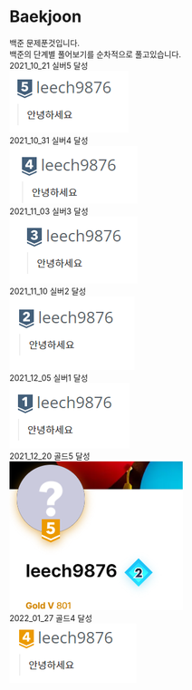 # Baekjoon
백준 문제푼것입니다.  
백준의 단계별 풀어보기를 순차적으로 풀고있습니다.  
2021_10_21 실버5 달성  
![silver5](https://github.com/hegunhee/Baekjoon/blob/master/img/silver5.PNG)  
2021_10_31 실버4 달성  
![silver4](https://github.com/hegunhee/Baekjoon/blob/master/img/silver4.PNG)  
2021_11_03 실버3 달성  
![silver3](https://github.com/hegunhee/Baekjoon/blob/master/img/silver3.PNG)  
2021_11_10 실버2 달성  
![silver2](https://github.com/hegunhee/Baekjoon/blob/master/img/silver2.PNG)  
2021_12_05 실버1 달성  
![silver1](https://github.com/hegunhee/Baekjoon/blob/master/img/silver1.PNG)  
2021_12_20 골드5 달성  
![gold5](https://github.com/hegunhee/Baekjoon/blob/master/img/gold5.PNG)  
2022_01_27 골드4 달성  
![gold4](https://github.com/hegunhee/Baekjoon/blob/master/img/gold4.PNG)  